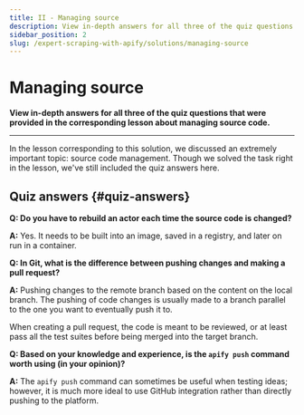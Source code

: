```yaml
---
title: II - Managing source
description: View in-depth answers for all three of the quiz questions that were provided in the corresponding lesson about managing source code.
sidebar_position: 2
slug: /expert-scraping-with-apify/solutions/managing-source
---
```


# Managing source

**View in-depth answers for all three of the quiz questions that were provided in the corresponding lesson about managing source code.**

---

In the lesson corresponding to this solution, we discussed an extremely important topic: source code management. Though we solved the task right in the lesson, we've still included the quiz answers here.

## Quiz answers {#quiz-answers}

**Q: Do you have to rebuild an actor each time the source code is changed?**

**A:** Yes. It needs to be built into an image, saved in a registry, and later on run in a container.

**Q: In Git, what is the difference between pushing changes and making a pull request?**

**A:** Pushing changes to the remote branch based on the content on the local branch. The pushing of code changes is usually made to a branch parallel to the one you want to eventually push it to.

When creating a pull request, the code is meant to be reviewed, or at least pass all the test suites before being merged into the target branch.

**Q: Based on your knowledge and experience, is the `apify push` command worth using (in your opinion)?**

**A:** The `apify push` command can sometimes be useful when testing ideas; however, it is much more ideal to use GitHub integration rather than directly pushing to the platform.

